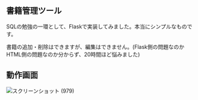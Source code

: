 ﻿## 書籍管理ツール
 SQLの勉強の一環として、Flaskで実装してみました。本当にシンプルなものです。

書籍の追加・削除はできますが、編集はできません。(Flask側の問題なのかHTML側の問題なのか分からず、20時間ほど悩みました)


## 動作画面
![スクリーンショット (979)](https://github.com/Hiromu1612/Book_management_tool/assets/150511546/6f674c66-5b4d-4dd7-9129-bb7da9feb0e8)
